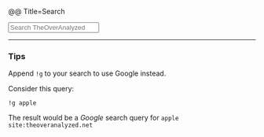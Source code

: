 @@ Title=Search  

<form method="get" id="search" action="http://duckduckgo.com/">
   <input type="hidden" name="sites"value="http://www.theoveranalyzed.net">
   <input type="hidden" name="kz" value="1"/>
   <input type="hidden" name="kc" value="1"/>
   <input type="hidden" name="kaf" value="1"/>
   <input type="hidden" name="kac" value="1"/>
   <input type="hidden" name="kh" value="1"/>
   <input type="hidden" name="kp" value="-1"/>
   <input type="hidden" name="k1" value="-1"/>
   <input type="text" name="q" maxlength="300" placeholder="Search TheOverAnalyzed">
   <input type="submit" value="DuckDuckGo Search" style="visibility: hidden">
</form>

<hr class="long">

### Tips

Append `!g` to your search to use Google instead.

Consider this query:

```
!g apple
```

The result would be a *Google* search query for `apple site:theoveranalyzed.net`
